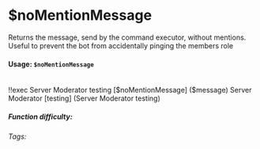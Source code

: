 # $noMentionMessage
Returns the message, send by the command executor, without mentions. Useful to prevent the bot from accidentally pinging the members role

#### Usage: `$noMentionMessage`
<br/>
<discord-messages>
	<discord-message :bot="false" role-color="#ffcc9a" author="Member">
		!!exec <DiscordMention :highlight="true">Server Moderator</DiscordMention> testing [$noMentionMessage] ($message)
	</discord-message>
	<discord-message :bot="true" role-color="#0099ff" author="Custom Command" avatar="https://media.discordapp.net/avatars/725721249652670555/781224f90c3b841ba5b40678e032f74a.webp">
		<DiscordMention :highlight="true">Server Moderator</DiscordMention> [testing] (<DiscordMention :highlight="true">Server Moderator</DiscordMention> testing)
	</discord-message>
</discord-messages>


##### Function difficulty: <Badge type="tip" text="Easy" vertical="middle" /> 
###### Tags: <Badge type="tip" text="mentions" vertical="middle" /> <Badge type="tip" text="disable mentions" vertical="middle" /> <Badge type="tip" text="ping" vertical="middle" />